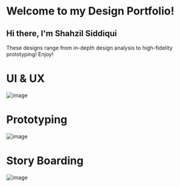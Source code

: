 # Welcome to my Design Portfolio!
## Hi there, I'm Shahzil Siddiqui
These designs range from in-depth design analysis to high-fidelity prototyping!
Enjoy!

# UI & UX
![image](https://github.com/user-attachments/assets/14c647df-3b33-412e-8ca4-bd645ba8f189)

# Prototyping 
![image](https://github.com/user-attachments/assets/5f1bf7bd-0793-4beb-9607-357a8d43e726)

# Story Boarding 
![image](https://github.com/user-attachments/assets/79d6e319-503f-4231-aeae-5170003dbe50)

